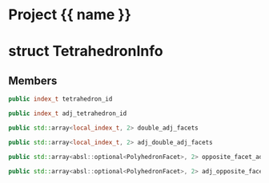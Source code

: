 <script setup>
import {useRoute} from 'vitepress'
const {path} = useRoute()
const tokens = path.split('/')
const words = tokens[2].split('-');
for (let i = 0; i < words.length; i++) {
    words[i] = words[i].charAt(0).toUpperCase() + words[i].slice(1);
    words[i] = words[i].replace('geode', 'Geode')
}
const name = words.join('-');
</script>
# Project {{ name }}

# struct TetrahedronInfo


## Members

```cpp
public index_t tetrahedron_id

```

```cpp
public index_t adj_tetrahedron_id

```

```cpp
public std::array<local_index_t, 2> double_adj_facets

```

```cpp
public std::array<local_index_t, 2> adj_double_adj_facets

```

```cpp
public std::array<absl::optional<PolyhedronFacet>, 2> opposite_facet_adjacents

```

```cpp
public std::array<absl::optional<PolyhedronFacet>, 2> adj_opposite_facet_adjacents

```



